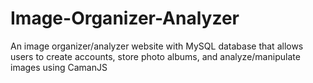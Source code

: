 # Image-Organizer-Analyzer
An image organizer/analyzer website with MySQL database that allows users to create accounts, store photo albums, and analyze/manipulate images using CamanJS
